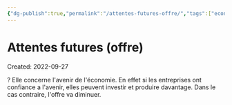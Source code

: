 ```yaml
---
{"dg-publish":true,"permalink":"/attentes-futures-offre/","tags":["economy","gardenEntry","gardenEntry","gardenEntry","gardenEntry","gardenEntry","gardenEntry","gardenEntry","gardenEntry","gardenEntry"]}
---
```


# Attentes futures (offre)
Created: 2022-09-27

?
Elle concerne l'avenir de l'économie. En effet si les entreprises ont confiance a l'avenir, elles peuvent investir et produire davantage. Dans le cas contraire, l'offre va diminuer.
<!--SR:!2024-05-22,363,250-->